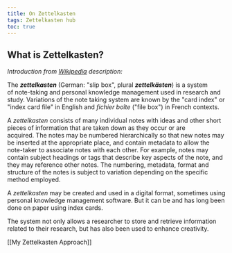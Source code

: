 ```yaml
---
title: On Zettelkasten
tags: Zettelkasten hub
toc: true
---
```


## What is Zettelkasten?

*Introduction from [Wikipedia](https://en.wikipedia.org/wiki/Zettelkasten) description:*

The _**zettelkasten**_ (German: "slip box", plural _**zettelkästen**_) is a system of note-taking and personal knowledge management used in research and study. Variations of the note taking system are known by the "card index" or "index card file" in English and _fichier boîte_ ("file box") in French contexts.

A _zettelkasten_ consists of many individual notes with ideas and other short pieces of information that are taken down as they occur or are acquired. The notes may be numbered hierarchically so that new notes may be inserted at the appropriate place, and contain metadata to allow the note-taker to associate notes with each other. For example, notes may contain subject headings or tags that describe key aspects of the note, and they may reference other notes. The numbering, metadata, format and structure of the notes is subject to variation depending on the specific method employed.

A _zettelkasten_ may be created and used in a digital format, sometimes using personal knowledge management software. But it can be and has long been done on paper using index cards.

The system not only allows a researcher to store and retrieve information related to their research, but has also been used to enhance creativity.


[[My Zettelkasten Approach]]
